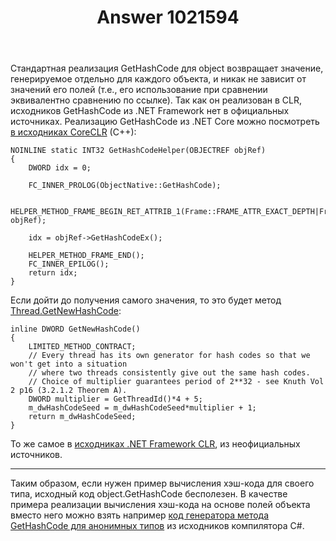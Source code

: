 ﻿---
title: "Answer 1021594"
se.owner.user_id: 240512
se.owner.display_name: "MSDN.WhiteKnight"
se.owner.link: "https://ru.stackoverflow.com/users/240512/msdn-whiteknight"
se.answer_id: 1021594
se.question_id: 1021507
se.post_type: answer
se.score: 0
se.is_accepted: False
---
<p>Стандартная реализация GetHashCode для object возвращает значение, генерируемое отдельно для каждого объекта, и никак не зависит от значений его полей (т.е., его использование при сравнении эквивалентно сравнению по ссылке). Так как он реализован в CLR, исходников GetHashCode из .NET Framework нет в официальных источниках. Реализацию GetHashCode из .NET Core можно посмотреть <a href="https://github.com/dotnet/coreclr/blob/master/src/classlibnative/bcltype/objectnative.cpp#L70" rel="nofollow noreferrer">в исходниках CoreCLR</a> (C++):</p>

<pre class="lang-cpp prettyprint-override"><code>NOINLINE static INT32 GetHashCodeHelper(OBJECTREF objRef)
{
    DWORD idx = 0;

    FC_INNER_PROLOG(ObjectNative::GetHashCode);

    HELPER_METHOD_FRAME_BEGIN_RET_ATTRIB_1(Frame::FRAME_ATTR_EXACT_DEPTH|Frame::FRAME_ATTR_CAPTURE_DEPTH_2, objRef);   

    idx = objRef-&gt;GetHashCodeEx();

    HELPER_METHOD_FRAME_END();
    FC_INNER_EPILOG();
    return idx;
}
</code></pre>

<p>Если дойти до получения самого значения, то это будет метод <a href="https://github.com/dotnet/coreclr/blob/master/src/vm/threads.h#L1769" rel="nofollow noreferrer">Thread.GetNewHashCode</a>:</p>

<pre class="lang-cpp prettyprint-override"><code>inline DWORD GetNewHashCode()
{
    LIMITED_METHOD_CONTRACT;
    // Every thread has its own generator for hash codes so that we won't get into a situation
    // where two threads consistently give out the same hash codes.
    // Choice of multiplier guarantees period of 2**32 - see Knuth Vol 2 p16 (3.2.1.2 Theorem A).
    DWORD multiplier = GetThreadId()*4 + 5;
    m_dwHashCodeSeed = m_dwHashCodeSeed*multiplier + 1;
    return m_dwHashCodeSeed;
}
</code></pre>

<p>То же самое в <a href="https://web.archive.org/web/20100826092233/http://www.koders.com/cpp/fidA059682663204D622AA0406F037499FCE5B1BEE9.aspx" rel="nofollow noreferrer">исходниках .NET Framework CLR</a>, из неофициальных источников. </p>

<hr>

<p>Таким образом, если нужен пример вычисления хэш-кода для своего типа, исходный код object.GetHashCode бесполезен. В качестве примера реализации вычисления хэш-кода на основе полей объекта вместо него можно взять например <a href="https://github.com/dotnet/roslyn/blob/master/src/Compilers/CSharp/Portable/Compiler/AnonymousTypeMethodBodySynthesizer.cs#L160" rel="nofollow noreferrer">код генератора метода GetHashCode для анонимных типов</a> из исходников компилятора C#.</p>
